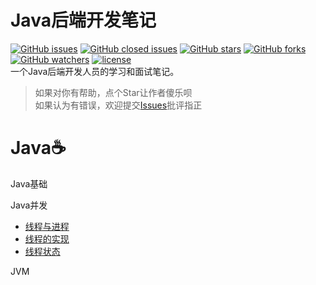# Java后端开发笔记
[![GitHub issues](https://img.shields.io/github/issues/nekolr/java-notes.svg?style=flat-square)](https://github.com/nekolr/java-notes/issues) [![GitHub closed issues](https://img.shields.io/github/issues-closed/nekolr/java-notes.svg?style=flat-square)](https://github.com/nekolr/java-notes/issues?utf8=%E2%9C%93&q=is%3Aissue+is%3Aclosed+) [![GitHub stars](https://img.shields.io/github/stars/nekolr/java-notes.svg?style=flat-square&label=Stars)](https://github.com/nekolr/java-notes) [![GitHub forks](https://img.shields.io/github/forks/nekolr/java-notes.svg?style=flat-square&label=Fork)](https://github.com/nekolr/java-notes) [![GitHub watchers](https://img.shields.io/github/watchers/nekolr/java-notes.svg?style=flat-square&label=Watch)](https://github.com/nekolr/java-notes) [![license](https://img.shields.io/github/license/mashape/apistatus.svg?style=flat-square)](https://github.com/nekolr/java-notes/blob/master/LICENSE)   
一个Java后端开发人员的学习和面试笔记。  
> 如果对你有帮助，点个Star让作者傻乐呗  
如果认为有错误，欢迎提交[Issues](https://github.com/nekolr/java-notes/issues/new)批评指正  

# Java☕

Java基础  

Java并发  
- [线程与进程](https://github.com/nekolr/java-notes/blob/master/notes/Java并发.md#线程与进程)
- [线程的实现](https://github.com/nekolr/java-notes/blob/master/notes/Java并发.md#线程的实现)
- [线程状态](https://github.com/nekolr/java-notes/blob/master/notes/Java并发.md#线程状态)

JVM  
